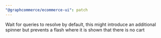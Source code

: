 ```yaml
---
"@graphcommerce/ecommerce-ui": patch
---
```


Wait for queries to resolve by default, this might introduce an additional spinner but prevents a flash where it is shown that there is no cart
